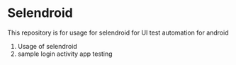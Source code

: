 # Selendroid
This repository is for usage for selendroid for UI test automation for android
1. Usage of selendroid
2. sample login activity app testing
